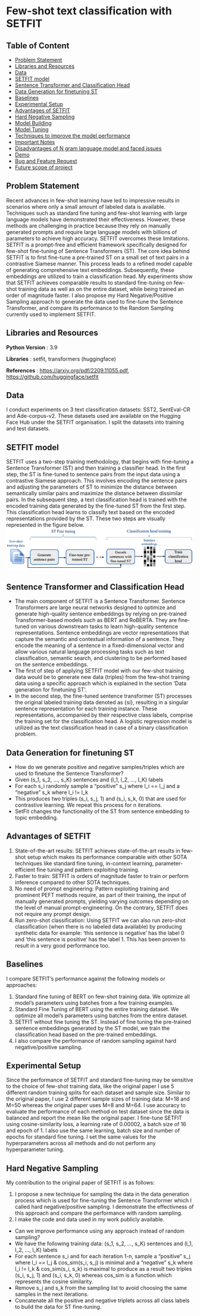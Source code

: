 # Few-shot text classification with SETFIT

## Table of Content
  * [Problem Statement](#Problem-Statement)
  * [Libraries and Resources](#Libraries-and-Resources)
  * [Data](#Data)
  * [SETFIT model](#SETFIT-model)
  * [Sentence Transformer and Classification Head](#Sentence-Transformer-and-Classification-Head)
  * [Data Generation for finetuning ST](#Data-Generation-for-finetuning-ST)
  * [Baselines](#Baselines)
  * [Experimental Setup](#Experimental-Setup)
  * [Advantages of SETFIT](#Advantages-of-SETFIT)
  * [Hard Negative Sampling](#Hard-Negative-Sampling)
  * [Model Building](#Model-Building)
  * [Model Tuning](#Model-Tuning)
  * [Techniques to improve the model performance](#Techniques-to-improve-the-model-performance)
  * [Important Notes](#Important-Notes)
  * [Disadvantages of N gram language model and faced issues](#Disadvantages-of-N-gram-language-model-and-faced-issues)
  * [Demo](#demo)
  * [Bug and Feature Request](#Bug-and-Feature-Request)
  * [Future scope of project](#future-scope)

## Problem Statement
Recent advances in few-shot learning have led to impressive results in scenarios where only a small amount of labeled data is available. Techniques such as standard fine tuning and few-shot learning with large language models have demonstrated their effectiveness. However, these methods are challenging in practice because they rely on manually generated prompts and require large language models with billions of parameters to achieve high accuracy. SETFIT overcomes these limitations. SETFIT is a prompt-free and efficient framework specifically designed for few-shot fine-tuning of Sentence Transformers (ST). The core idea behind SETFIT is to first fine-tune a pre-trained ST on a small set of text pairs in a contrastive Siamese manner. This process leads to a refined model capable of generating comprehensive text embeddings. Subsequently, these embeddings are utilized to train a classification head. My experiments show that SETFIT achieves comparable results to standard fine-tuning on few-shot training data as well as on the entire dataset, while being trained an order of magnitude faster. I also propose my Hard Negative/Positive Sampling approach to generate the data used to
fine-tune the Sentence Transformer, and compare its performance to the Random Sampling currently used to implement SETFIT.

## Libraries and Resources
**Python Version** : 3.9

**Libraries** : setfit, transformers (huggingface)

**References** : https://arxiv.org/pdf/2209.11055.pdf, https://github.com/huggingface/setfit

## Data
I conduct experiments on 3 text classification datasets: SST2, SentEval-CR and Ade-corpus-v2. These datasets used are available on the Hugging Face Hub under the SETFIT organisation. I split the datasets into training and test datasets.


## SETFIT model
SETFIT uses a two-step training methodology, that begins with fine-tuning a Sentence Transformer (ST) and then training a classifier head. In the first step, the ST is fine-tuned to sentence pairs from the input data using a contrastive Siamese approach. This involves encoding the sentence pairs and adjusting the parameters of ST to minimize the distance between semantically similar pairs and maximize the distance between dissimilar pairs. In the subsequent step, a text classification head is trained with the encoded training data generated by the fine-tuned ST from the first step. This classification head learns to classify text based on the encoded representations provided by the ST. These two steps are visually represented in the figure below.
![alt text](https://github.com/Lori10/Text-Classification-SETFIT/blob/main/setfit.png "Image")

## Sentence Transformer and Classification Head
* The main component of SETFIT is a Sentence Transformer. Sentence Transformers are large neural networks designed to optimize and generate high-quality sentence embeddings by relying on pre-trained Transformer-based models such as BERT and RoBERTA. They are fine-tuned on various downstream tasks to learn high-quality sentence representations. Sentence embeddings are vector representations that capture the semantic and contextual information of a sentence. They encode the meaning of a sentence in a fixed-dimensional vector and allow various natural language processing tasks such as text classification, semantic search, and clustering to be performed based on the sentence embeddings. 
* The first of step of applying SETFIT model with our few-shot training data would be to generate new data (triples) from the few-shot training data using a specific approach which is explained in the section 'Data generation for finetuning ST'.
* In the second step, the fine-tuned sentence transformer (ST) processes the original labeled training data denoted as {si}, resulting in a singular sentence representation for each training instance. These representations, accompanied by their respective class labels, comprise the training set for the classification head. A logistic regression model is utilized as the text classification head in case of a binary classification problem.

## Data Generation for finetuning ST
* How do we generate positive and negative samples/triples which are used to finetune the Sentence Transformer?
* Given (s_1, s_2, …, s_K) sentences and (l_1, l_2, …, l_K) labels
* For each s_i randomly sample a “positive” s_j where l_i == l_j and a “negative” s_k where l_i != l_k
* This produces two triples (s_i, s_j, 1) and (s_i, s_k, 0) that are used for contrastive learning. We repeat this process for n iterations.
* SetFit changes the functionality of the ST from sentence embedding to topic embedding.

## Advantages of SETFIT
1. State-of-the-art results: SETFIT achieves state-of-the-art results in few-shot setup which makes its performance comparable with other SOTA techniques like standard fine tuning, in-context learning, parameter-efficient fine tuning and pattern exploiting training.
2. Faster to train: SETFIT is orders of magnitude faster to train or perform inference compared to other SOTA techniques.
3. No need of prompt engineering: Pattern exploiting training and prominent PEFT methods require, as part of their training, the input of manually generated prompts, yielding varying outcomes depending on the level of manual prompt-engineering. On the contrary, SETFIT does not require any prompt design.
4. Run zero-shot classification: Using SETFIT we can also run zero-shot classification (when there is no labeled data available) by producing synthetic data for example: ‘this sentence is negative’ has the label 0 and ‘this sentence is positive‘ has the label 1. This has been proven to result in a very good performance too.

## Baselines
I compare SETFIT’s performance against the following models or approaches:
1. Standard fine tuning of BERT on few-shot training data. We optimize all model’s parameters using batches from a few training examples.
2. Standard Fine Tuning of BERT using the entire training dataset. We optimize all model’s parameters using batches from the entire dataset.
3. SETFIT without fine tuning the ST. Instead of fine tuning the pre-trained sentence embeddings generated by the ST model, we train the classification head based on the pre-trained embeddings.
4. I also compare the performance of random sampling against hard negative/positive sampling.


## Experimental Setup
Since the performance of SETFIT and standard fine-tuning may be sensitive to the choice of few-shot training data, like the original paper I use 5 different random training splits for each dataset and sample size. Similar to the original paper, I use 2 different sample sizes of training data: M=18 and M=50 whereas the original paper uses M=8 and M=64. I use accuracy to evaluate the performance of each method on test dataset since the data is balanced and report the mean like the original paper. I fine-tune SETFIT using cosine-similarity loss, a learning rate of 0.00002, a batch size of 16 and epoch of 1. I also use the same learning, batch size and number of epochs for standard
fine tuning. I set the same values for the hyperparameters across all methods and do not perform any hyperparameter tuning.

## Hard Negative Sampling
My contribution to the original paper of SETFIT is as follows:
1. I propose a new technique for sampling the data in the data generation process which is used for fine-tuning the Sentence Transformer which I called
hard negative/positive sampling. I demonstrate the effectivness of this approach and compare the performance with random sampling.
2. I make the code and data used in my work publicly available.

* Can we improve performance using any approach instead of random sampling?
* We have the following training data: (s_1, s_2, …, s_K) sentences and (l_1, l_2, …, l_K) labels
* For each sentence s_i and for each iteration 1-n, sample a “positive” s_j where l_i == l_j & cos_sim(s_i, s_j) is minimal and a “negative” s_k where l_i != l_k & cos_sim(s_i, s_k) is maximal to produce as a result two triples (s_i, s_j, 1) and (s_i, s_k, 0) whereas cos_sim is a function which represents the cosine similarity.
* Remove s_j and s_k from the sampling list to avoid choosing the same samples in the next iterations. 
* Concatenate all the positive and negative triplets across all class labels to build the data for ST fine-tuning.
